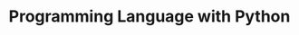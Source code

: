---
layout: list
title: Programming Language with Python
slug: python

description: >
  Python

sitemap: false
---